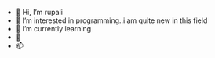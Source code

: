 - 👋 Hi, I’m rupali 
- 👀 I’m interested in programming..i am quite new in this field 
- 🌱 I’m currently learning 
- 💞️ 
- 📫

<!---
itsmerupali/itsmerupali is a ✨ special ✨ repository because its `README.md` (this file) appears on your GitHub profile.
You can click the Preview link to take a look at your changes.
--->
